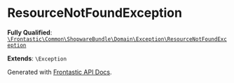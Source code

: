 #  ResourceNotFoundException

**Fully Qualified**: [`\Frontastic\Common\ShopwareBundle\Domain\Exception\ResourceNotFoundException`](../../../../../src/php/ShopwareBundle/Domain/Exception/ResourceNotFoundException.php)

**Extends**: `\Exception`

Generated with [Frontastic API Docs](https://github.com/FrontasticGmbH/apidocs).

